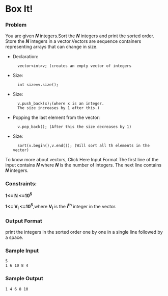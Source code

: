 # Box It!

### Problem

You are given _**N**_ integers.Sort the _**N**_ integers and print the sorted order.
Store the _**N**_ integers in a vector.Vectors are sequence containers representing arrays that can change in size.
* Declaration:

        vector<int>v; (creates an empty vector of integers
* Size:

        int size=v.size();  
* Size:

        v.push_back(x);(where x is an integer.
        The size increases by 1 after this.)
* Popping the last element from the vector:

        v.pop_back(); (After this the size decreases by 1)
* Size:

        sort(v.begin(),v.end()); (Will sort all th elements in the vector)

To know more about vectors, Click Here
Input Format
The first line of the input contains _**N**_ where _**N**_ is the number of integers. The next line contains _**N**_ integers.


### Constraints:

**1<= N <=10<sup>5**

**1<= V<sub>i</sub> <=10<sup>5</sup>**,where **V<sub>i</sub>** is the **i<sup>th</sup>** integer in the vector.


### Output Format

print the integers in the sorted order one by one in a single line followed by a space.

### Sample Input

    5
    1 6 10 8 4

### Sample Output

    1 4 6 8 10